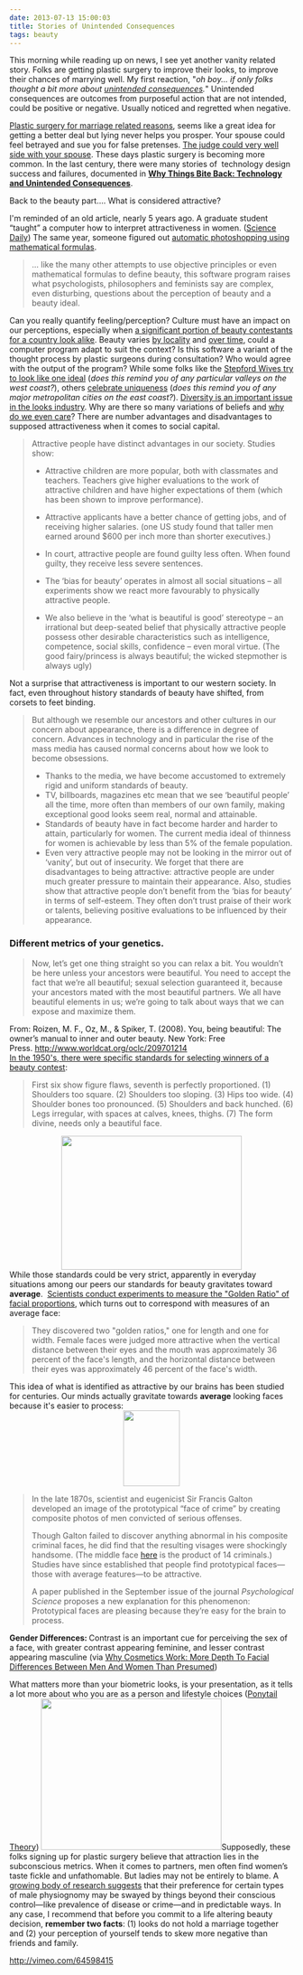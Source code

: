 ```yaml
---
date: 2013-07-13 15:00:03
title: Stories of Unintended Consequences
tags: beauty
---
```


This morning while reading up on news, I see yet another vanity related story. Folks are getting plastic surgery to improve their looks, to improve their chances of marrying well. My first reaction, "<em>oh boy... if only folks thought a bit more about <a href="https://en.wikipedia.org/wiki/Unintended_consequences">unintended consequences</a>.</em>" Unintended consequences are outcomes from purposeful action that are not intended, could be positive or negative. Usually noticed and regretted when negative.

<a href="http://on.mash.to/1dmONNP">Plastic surgery for marriage related reasons</a>, seems like a great idea for getting a better deal but lying never helps you prosper. Your spouse could feel betrayed and sue you for false pretenses. <a href="http://bit.ly/U2hOEz">The judge could very well side with your spouse</a>. These days plastic surgery is becoming more common. In the last century, there were many stories of  technology design success and failures, documented in <strong><a href="http://www.amazon.com/gp/product/0679747567?ie=UTF8&amp;camp=213733&amp;creative=393185&amp;creativeASIN=0679747567&amp;linkCode=shr&amp;tag=hellodoctorki-20">Why Things Bite Back: Technology and Unintended Consequences</a></strong>.

Back to the beauty part.... What is considered attractive?

I'm reminded of an old article, nearly 5 years ago. A graduate student “taught” a computer how to interpret attractiveness in women. (<a href="http://www.sciencedaily.com/releases/2008/04/080404122139.htm">Science Daily</a>) The same year, someone figured out <a href="http://www.nytimes.com/2008/10/09/fashion/09skin.html?_r=1&amp;oref=slogin">automatic photoshopping using mathematical formulas</a>.
<blockquote>... like the many other attempts to use objective principles or even mathematical formulas to define beauty, this software program raises what psychologists, philosophers and feminists say are complex, even disturbing, questions about the perception of beauty and a beauty ideal.</blockquote>
Can you really quantify feeling/perception? Culture must have an impact on our perceptions, especially when <a href="http://bit.ly/11EUIud">a significant portion of beauty contestants for a country look alike</a>. Beauty varies <a href="http://www.psychologytoday.com/blog/homo-consumericus/201004/beauty-culture-specific-or-universally-defined">by locality</a> and <a href="http://bit.ly/eMU5N">over time</a>, could a computer program adapt to suit the context? Is this software a variant of the thought process by plastic surgeons during consultation? Who would agree with the output of the program? While some folks like the <a href="https://en.wikipedia.org/wiki/The_Stepford_Wives">Stepford Wives try to look like one ideal</a> (<em>does this remind you of any particular valleys on the west coast?</em>), others <a href="http://blogs.villagevoice.com/runninscared/2010/08/weirdos_still_a.php">celebrate uniqueness</a> (<em>does this remind you of any major metropolitan cities on the east coast?</em>). <a href="http://jezebel.com/5886159/new-york-fashion-week-is-the-most-diverse-in-ages">Diversity is an important issue in the looks industry</a>. Why are there so many variations of beliefs and <a href="http://www.sirc.org/publik/mirror.html">why do we even care</a>? There are number advantages and disadvantages to supposed attractiveness when it comes to social capital.
<blockquote>Attractive people have distinct advantages in our society. Studies show:
<ul>
    <li>Attractive children are more popular, both with classmates and teachers. Teachers give higher evaluations to the work of attractive children and have higher expectations of them (which has been shown to improve performance).</li>
</ul>
<ul>
    <li>Attractive applicants have a better chance of getting jobs, and of receiving higher salaries. (one US study found that taller men earned around $600 per inch more than shorter executives.)</li>
</ul>
<ul>
    <li>In court, attractive people are found guilty less often. When found guilty, they receive less severe sentences.</li>
</ul>
<ul>
    <li>The ‘bias for beauty’ operates in almost all social situations – all experiments show we react more favourably to physically attractive people.</li>
</ul>
<ul>
    <li>We also believe in the ‘what is beautiful is good’ stereotype – an irrational but deep-seated belief that physically attractive people possess other desirable characteristics such as intelligence, competence, social skills, confidence – even moral virtue. (The good fairy/princess is always beautiful; the wicked stepmother is always ugly)</li>
</ul>
</blockquote>
Not a surprise that attractiveness is important to our western society. In fact, even throughout history standards of beauty have shifted, from corsets to feet binding.
<blockquote>But although we resemble our ancestors and other cultures in our concern about appearance, there is a difference in degree of concern. Advances in technology and in particular the rise of the mass media has caused normal concerns about how we look to become obsessions.
<ul>
    <li>Thanks to the media, we have become accustomed to extremely rigid and uniform standards of beauty.</li>
    <li>TV, billboards, magazines etc mean that we see ‘beautiful people’ all the time, more often than members of our own family, making exceptional good looks seem real, normal and attainable.</li>
    <li>Standards of beauty have in fact become harder and harder to attain, particularly for women. The current media ideal of thinness for women is achievable by less than 5% of the female population.</li>
    <li>Even very attractive people may not be looking in the mirror out of ‘vanity’, but out of insecurity. We forget that there are disadvantages to being attractive: attractive people are under much greater pressure to maintain their appearance. Also, studies show that attractive people don’t benefit from the ‘bias for beauty’ in terms of self-esteem. They often don’t trust praise of their work or talents, believing positive evaluations to be influenced by their appearance.</li>
</ul>
</blockquote>
<h3>Different metrics of your genetics.</h3>
<blockquote>Now, let’s get one thing straight so you can relax a bit. You wouldn’t be here unless your ancestors were beautiful. You need to accept the fact that we’re all beautiful; sexual selection guaranteed it, because your ancestors mated with the most beautiful partners. We all have beautiful elements in us; we’re going to talk about ways that we can expose and maximize them.</blockquote>
From: Roizen, M. F., Oz, M., &amp; Spiker, T. (2008). You, being beautiful: The owner’s manual to inner and outer beauty. New York: Free Press. <a href="http://www.worldcat.org/oclc/209701214">http://www.worldcat.org/oclc/209701214</a>
<div style="text-align:left;"><a href="http://thesocietypages.org/socimages/2013/03/18/1950s-beauty-pageant-judging-guidelines/">In the 1950's, there were specific standards for selecting winners of a beauty contest</a>:</div>
<blockquote>
<div style="text-align:left;">First six show figure flaws, seventh is perfectly proportioned. (1) Shoulders too square. (2) Shoulders too sloping. (3) Hips too wide. (4) Shoulder bones too pronounced. (5) Shoulders and back hunched. (6) Legs irregular, with spaces at calves, knees, thighs. (7) The form divine, needs only a beautiful face.</div></blockquote>
<div class="separator" style="clear:both;text-align:center;"><a href="http://katychuang.files.wordpress.com/2011/02/tumblr_lfytmlztru1qcla3bo1_500-scaled500.jpg?w=320&h=237"><img alt="" src="http://katychuang.files.wordpress.com/2011/02/tumblr_lfytmlztru1qcla3bo1_500-scaled500.jpg?w=320&h=237" width="320" height="237" border="0" /></a></div>
<div style="text-align:left;"></div>
<div style="text-align:left;">While those standards could be very strict, apparently in everyday situations among our peers our standards for beauty gravitates toward <strong>average</strong>.  <a href="http://www.sciencedaily.com/releases/2009/12/091216144141.htm">Scientists conduct experiments to measure the "Golden Ratio" of facial proportions</a>, which turns out to correspond with measures of an average face:</div>
<blockquote>
<div style="text-align:left;">

They discovered two "golden ratios," one for length and one for width. Female faces were judged more attractive when the vertical distance between their eyes and the mouth was approximately 36 percent of the face's length, and the horizontal distance between their eyes was approximately 46 percent of the face's width.

</div></blockquote>
<div class="separator" style="clear:both;text-align:center;"><a style="margin-left:1em;margin-right:1em;" href="http://katychuang.files.wordpress.com/2011/01/stringio-txt-scaled5001.jpg?w=300&h=158"><img alt="" src="http://katychuang.files.wordpress.com/2011/01/stringio-txt-scaled5001.jpg?w=300&h=158" border="0" /></a></div>
<div class="separator" style="clear:both;text-align:center;"></div>
<div class="separator" style="clear:both;text-align:center;"></div>
<div class="separator" style="clear:both;text-align:left;">This idea of what is identified as attractive by our brains has been studied for centuries. Our minds actually gravitate towards <strong>average</strong> looking faces because it's easier to process:</div>
<div class="separator" style="clear:both;text-align:center;"><a style="margin-left:1em;margin-right:1em;" href="http://katychuang.files.wordpress.com/2010/12/tumblr_ldlefeki3h1qcla3bo1_400-scaled500.jpg?w=368&h=491"><img class="alignright" style="border:0;" alt="" src="http://katychuang.files.wordpress.com/2010/12/tumblr_ldlefeki3h1qcla3bo1_400-scaled500.jpg?w=368&h=4911" width="100" height="134" border="0" /></a></div>
<blockquote>In the late 1870s, scientist and eugenicist Sir Francis Galton developed an image of the prototypical “face of crime” by creating composite photos of men convicted of serious offenses.

Though Galton failed to discover anything abnormal in his composite criminal faces, he did find that the resulting visages were shockingly handsome. (The middle face <a href="http://chnm.gmu.edu/courses/magic/police/galton2.gif" target="_blank">here</a> is the product of 14 criminals.) Studies have since established that people find prototypical faces—those with average features—to be attractive.

A paper published in the September issue of the journal <em>Psychological Science</em> proposes a new explanation for this phenomenon: Prototypical faces are pleasing because they’re easy for the brain to process.</blockquote>
<b>
</b> <b>Gender Differences: </b>Contrast is an important cue for perceiving the sex of a face, with greater contrast appearing feminine, and lesser contrast appearing masculine (via <a href="http://www.sciencedaily.com/releases/2009/10/091020153100.htm">Why Cosmetics Work: More Depth To Facial Differences Between Men And Women Than Presumed</a>)
<div class="separator" style="clear:both;text-align:center;"><a style="margin-left:1em;margin-right:1em;" href="http://katychuang.files.wordpress.com/2011/01/stringio-txt-scaled5002.jpg?w=300&h=153"><img alt="" src="http://katychuang.files.wordpress.com/2011/01/stringio-txt-scaled5002.jpg?w=300&h=153" border="0" /></a></div>
What matters more than your biometric looks, is your presentation, as it tells a lot more about who you are as a person and lifestyle choices (<a href="http://badspot.us/img/PonytailTheory.html">Ponytail Theory</a>)
<a style="margin-left:auto;margin-right:auto;" href="http://katychuang.files.wordpress.com/2011/01/tumblr_lembz8rfgk1qcla3bo1_500-scaled500.gif?w=500&h=419"><img class="aligncenter" alt="" src="http://katychuang.files.wordpress.com/2011/01/tumblr_lembz8rfgk1qcla3bo1_500-scaled500.gif?w=500&h=419" width="320" height="268" border="0" /></a>Supposedly, these folks signing up for plastic surgery believe that attraction lies in the subconscious metrics. When it comes to partners, men often find women’s taste fickle and unfathomable. But ladies may not be entirely to blame. A <a href="http://www.economist.com/node/17672806">growing body of research suggests</a> that their preference for certain types of male physiognomy may be swayed by things beyond their conscious control—like prevalence of disease or crime—and in predictable ways. In any case, I recommend that before you commit to a life altering beauty decision, <strong>remember two facts</strong>: (1) looks do not hold a marriage together and (2) your perception of yourself tends to skew more negative than friends and family.

http://vimeo.com/64598415
